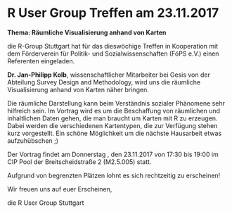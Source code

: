 # R User Group Treffen am 23.11.2017

**Thema: Räumliche Visualisierung anhand von Karten**

die R-Group Stuttgart hat für das dieswöchige Treffen in Kooperation mit dem Förderverein für Politik- und Sozialwissenschaften (FöPS e.V.) einen Referenten eingeladen. 

**Dr. Jan-Philipp Kolb**, wissenschaftlicher Mitarbeiter bei Gesis von der Abteilung Survey Design and Methodology, wird uns die räumliche Visualisierung anhand von Karten näher bringen.

Die räumliche Darstellung kann beim Verständnis sozialer Phänomene sehr hilfreich sein. Im Vortrag wird es um die Beschaffung von räumlichen und inhaltlichen Daten gehen, die man braucht um Karten mit R zu erzeugen. Dabei werden die verschiedenen Kartentypen, die zur Verfügung stehen kurz vorgestellt. Ein schöne Möglichkeit um die nächste Hausarbeit etwas aufzuhübschen ;)


Der Vortrag findet am Donnerstag , den 23.11.2017 von 17:30 bis 19:00 im CIP Pool der Breitscheidstraße 2 (M2.5.005) statt. 

Aufgrund von begrenzten Plätzen lohnt es sich rechtzeitig zu erscheinen!

Wir freuen uns auf euer Erscheinen, 

die R User Group Stuttgart
